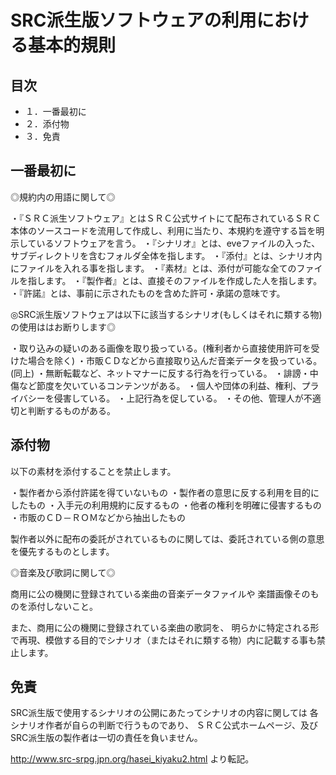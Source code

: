 # SRC派生版ソフトウェアの利用における基本的規則

## 目次

- １．一番最初に
- ２．添付物
- ３．免責

## 一番最初に

◎規約内の用語に関して◎

・『ＳＲＣ派生ソフトウェア』とはＳＲＣ公式サイトにて配布されているＳＲＣ本体のソースコードを流用して作成し、利用に当たり、本規約を遵守する旨を明示しているソフトウェアを言う。
・『シナリオ』とは、eveファイルの入った、サブディレクトリを含むフォルダ全体を指します。
・『添付』とは、シナリオ内にファイルを入れる事を指します。
・『素材』とは、添付が可能な全てのファイルを指します。
・『製作者』とは、直接そのファイルを作成した人を指します。
・『許諾』とは、事前に示されたものを含めた許可・承諾の意味です。

◎SRC派生版ソフトウェアは以下に該当するシナリオ(もしくはそれに類する物)の使用ははお断りします◎

・取り込みの疑いのある画像を取り扱っている。(権利者から直接使用許可を受けた場合を除く)
・市販ＣＤなどから直接取り込んだ音楽データを扱っている。(同上)
・無断転載など、ネットマナーに反する行為を行っている。
・誹謗・中傷など節度を欠いているコンテンツがある。
・個人や団体の利益、権利、プライバシーを侵害している。
・上記行為を促している。
・その他、管理人が不適切と判断するものがある。

## 添付物

以下の素材を添付することを禁止します。
 
・製作者から添付許諾を得ていないもの
・製作者の意思に反する利用を目的にしたもの
・入手元の利用規約に反するもの
・他者の権利を明確に侵害するもの
・市販のＣＤ－ＲＯＭなどから抽出したもの

製作者以外に配布の委託がされているものに関しては、委託されている側の意思を優先するものとします。


◎音楽及び歌詞に関して◎

商用に公の機関に登録されている楽曲の音楽データファイルや
楽譜画像そのものを添付しないこと。

また、商用に公の機関に登録されている楽曲の歌詞を、
明らかに特定される形で再現、模倣する目的でシナリオ（またはそれに類する物）内に記載する事も禁止します。


## 免責

SRC派生版で使用するシナリオの公開にあたってシナリオの内容に関しては
各シナリオ作者が自らの判断で行うものであり、
ＳＲＣ公式ホームページ、及びSRC派生版の製作者は一切の責任を負いません。

http://www.src-srpg.jpn.org/hasei_kiyaku2.html より転記。
